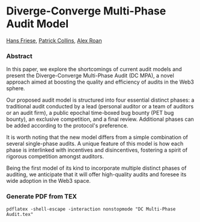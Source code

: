 # Diverge-Converge Multi-Phase Audit Model

[Hans Friese](hans@cyfrin.io), [Patrick Collins](patrick@cyfrin.io), [Alex Roan](alex@cyfrin.io)

### Abstract
In this paper, we explore the shortcomings of current audit models and present the Diverge-Converge Multi-Phase Audit (DC MPA), a novel approach aimed at boosting the quality and efficiency of audits in the Web3 sphere.

Our proposed audit model is structured into four essential distinct phases: a traditional audit conducted by a lead (personal auditor or a team of auditors or an audit firm), a public epochal time-boxed bug bounty (PET bug bounty), an exclusive competition, and a final review. Additional phases can be added according to the protocol's preference.

It is worth noting that the new model differs from a simple combination of several single-phase audits. A unique feature of this model is how each phase is interlinked with incentives and disincentives, fostering a spirit of rigorous competition amongst auditors.

Being the first model of its kind to incorporate multiple distinct phases of auditing, we anticipate that it will offer high-quality audits and foresee its wide adoption in the Web3 space.

### Generate PDF from TEX
```
pdflatex -shell-escape -interaction nonstopmode "DC Multi-Phase Audit.tex"
```